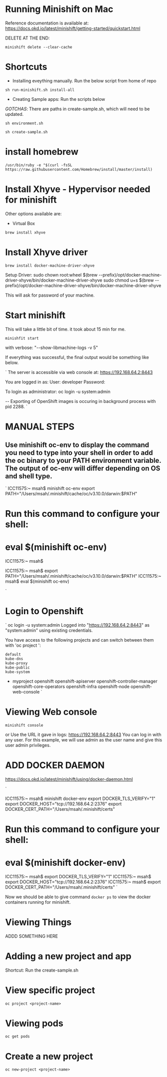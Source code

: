 # Running Minishift on Mac

Reference documentation is available at: 
https://docs.okd.io/latest/minishift/getting-started/quickstart.html


DELETE AT THE END:

`
minishift delete --clear-cache
`

# Shortcuts

* Installing eveything manually. Run the below script from home of repo

`
sh run-minishift.sh install-all
`

* Creating Sample apps: Run the scripts below

*_GOTCHAS_*: There are paths in create-sample.sh, which will need to be updated.

`
sh environment.sh
`


`
sh create-sample.sh
`


# install homebrew

`
/usr/bin/ruby -e "$(curl -fsSL https://raw.githubusercontent.com/Homebrew/install/master/install)
`

# Install Xhyve - Hypervisor needed for minishift 
Other options available are: 
* Virtual Box

`
brew install xhyve
`

# Install Xhyve driver 

`
brew install docker-machine-driver-xhyve
`

Setup Driver: 
sudo chown root:wheel $(brew --prefix)/opt/docker-machine-driver-xhyve/bin/docker-machine-driver-xhyve
sudo chmod u+s $(brew --prefix)/opt/docker-machine-driver-xhyve/bin/docker-machine-driver-xhyve

This will ask for password of your machine.

# Start minishift

This will take a little bit of time. it took about 15 min for me.

`
minishfit start
`

with verbose: "--show-libmachine-logs -v 5"

If everything was successful, the final output would be something like below.

`
The server is accessible via web console at:
    https://192.168.64.2:8443

You are logged in as:
    User:     developer
    Password: <any value>

To login as administrator:
    oc login -u system:admin


-- Exporting of OpenShift images is occuring in background process with pid 2288.
`


# MANUAL STEPS

## Use minishift oc-env to display the command you need to type into your shell in order to add the oc binary to your PATH environment variable. The output of oc-env will differ depending on OS and shell type.

`
ICC11575:~ msah$ minishift oc-env
export PATH="/Users/msah/.minishift/cache/oc/v3.10.0/darwin:$PATH"
# Run this command to configure your shell:
# eval $(minishift oc-env)
ICC11575:~ msah$ 

ICC11575:~ msah$ export PATH="/Users/msah/.minishift/cache/oc/v3.10.0/darwin:$PATH"
ICC11575:~ msah$ eval $(minishift oc-env)

`


# Login to Openshift

`
oc login -u system:admin
Logged into "https://192.168.64.2:8443" as "system:admin" using existing credentials.

You have access to the following projects and can switch between them with 'oc project <projectname>':

    default
    kube-dns
    kube-proxy
    kube-public
    kube-system
  * myproject
    openshift
    openshift-apiserver
    openshift-controller-manager
    openshift-core-operators
    openshift-infra
    openshift-node
    openshift-web-console
`

# Viewing Web console
`
minishift console
`

or Use the URL it gave in logs: https://192.168.64.2:8443
You can log in with any user. For this example, we will use admin as the user name and give this user admin privileges.


# ADD DOCKER DAEMON

https://docs.okd.io/latest/minishift/using/docker-daemon.html

`

ICC11575:~ msah$ minishift docker-env
export DOCKER_TLS_VERIFY="1"
export DOCKER_HOST="tcp://192.168.64.2:2376"
export DOCKER_CERT_PATH="/Users/msah/.minishift/certs"
# Run this command to configure your shell:
# eval $(minishift docker-env)
ICC11575:~ msah$ export DOCKER_TLS_VERIFY="1"
ICC11575:~ msah$ export DOCKER_HOST="tcp://192.168.64.2:2376"
ICC11575:~ msah$ export DOCKER_CERT_PATH="/Users/msah/.minishift/certs"
`

Now we should be able to give command `docker ps` to view the docker containers running for minishift.

# Viewing Things

ADDD SOMETHING HERE

# Adding a new project and app 

Shortcut: Run the create-sample.sh




# View specific project 

`
oc project <project-name>
`

# Viewing pods 

`
oc get pods
`


# Create a new project

`
oc new-project <project-name>
`




